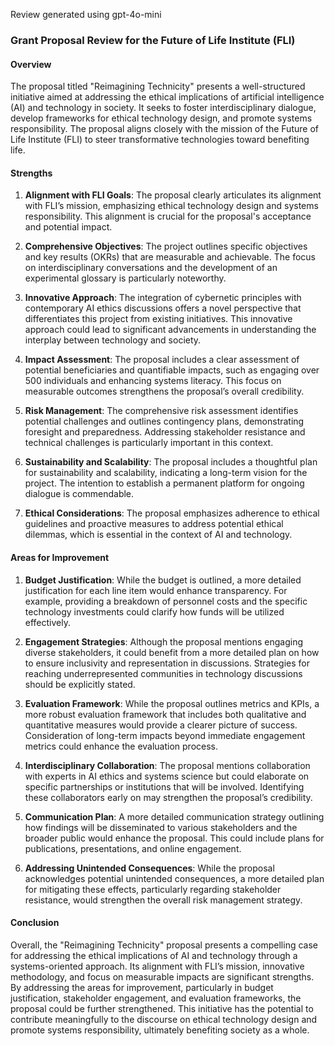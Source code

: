 Review generated using gpt-4o-mini

### Grant Proposal Review for the Future of Life Institute (FLI)

#### Overview
The proposal titled "Reimagining Technicity" presents a well-structured initiative aimed at addressing the ethical implications of artificial intelligence (AI) and technology in society. It seeks to foster interdisciplinary dialogue, develop frameworks for ethical technology design, and promote systems responsibility. The proposal aligns closely with the mission of the Future of Life Institute (FLI) to steer transformative technologies toward benefiting life.

#### Strengths

1. **Alignment with FLI Goals**: The proposal clearly articulates its alignment with FLI’s mission, emphasizing ethical technology design and systems responsibility. This alignment is crucial for the proposal's acceptance and potential impact.

2. **Comprehensive Objectives**: The project outlines specific objectives and key results (OKRs) that are measurable and achievable. The focus on interdisciplinary conversations and the development of an experimental glossary is particularly noteworthy.

3. **Innovative Approach**: The integration of cybernetic principles with contemporary AI ethics discussions offers a novel perspective that differentiates this project from existing initiatives. This innovative approach could lead to significant advancements in understanding the interplay between technology and society.

4. **Impact Assessment**: The proposal includes a clear assessment of potential beneficiaries and quantifiable impacts, such as engaging over 500 individuals and enhancing systems literacy. This focus on measurable outcomes strengthens the proposal’s overall credibility.

5. **Risk Management**: The comprehensive risk assessment identifies potential challenges and outlines contingency plans, demonstrating foresight and preparedness. Addressing stakeholder resistance and technical challenges is particularly important in this context.

6. **Sustainability and Scalability**: The proposal includes a thoughtful plan for sustainability and scalability, indicating a long-term vision for the project. The intention to establish a permanent platform for ongoing dialogue is commendable.

7. **Ethical Considerations**: The proposal emphasizes adherence to ethical guidelines and proactive measures to address potential ethical dilemmas, which is essential in the context of AI and technology.

#### Areas for Improvement

1. **Budget Justification**: While the budget is outlined, a more detailed justification for each line item would enhance transparency. For example, providing a breakdown of personnel costs and the specific technology investments could clarify how funds will be utilized effectively.

2. **Engagement Strategies**: Although the proposal mentions engaging diverse stakeholders, it could benefit from a more detailed plan on how to ensure inclusivity and representation in discussions. Strategies for reaching underrepresented communities in technology discussions should be explicitly stated.

3. **Evaluation Framework**: While the proposal outlines metrics and KPIs, a more robust evaluation framework that includes both qualitative and quantitative measures would provide a clearer picture of success. Consideration of long-term impacts beyond immediate engagement metrics could enhance the evaluation process.

4. **Interdisciplinary Collaboration**: The proposal mentions collaboration with experts in AI ethics and systems science but could elaborate on specific partnerships or institutions that will be involved. Identifying these collaborators early on may strengthen the proposal’s credibility.

5. **Communication Plan**: A more detailed communication strategy outlining how findings will be disseminated to various stakeholders and the broader public would enhance the proposal. This could include plans for publications, presentations, and online engagement.

6. **Addressing Unintended Consequences**: While the proposal acknowledges potential unintended consequences, a more detailed plan for mitigating these effects, particularly regarding stakeholder resistance, would strengthen the overall risk management strategy.

#### Conclusion
Overall, the "Reimagining Technicity" proposal presents a compelling case for addressing the ethical implications of AI and technology through a systems-oriented approach. Its alignment with FLI’s mission, innovative methodology, and focus on measurable impacts are significant strengths. By addressing the areas for improvement, particularly in budget justification, stakeholder engagement, and evaluation frameworks, the proposal could be further strengthened. This initiative has the potential to contribute meaningfully to the discourse on ethical technology design and promote systems responsibility, ultimately benefiting society as a whole.